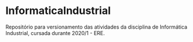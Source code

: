 # InformaticaIndustrial
Repositório para versionamento das atividades da disciplina de Informática Industrial, cursada durante 2020/1 - ERE.
